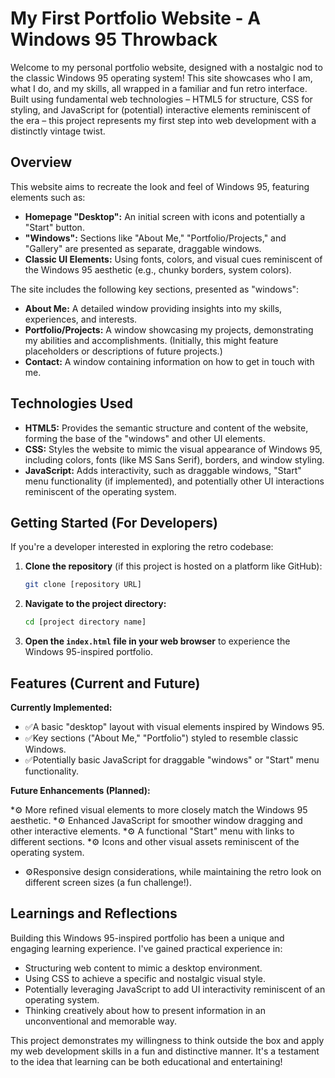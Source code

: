 # My First Portfolio Website - A Windows 95 Throwback

Welcome to my personal portfolio website, designed with a nostalgic nod to the classic Windows 95 operating system! This site showcases who I am, what I do, and my skills, all wrapped in a familiar and fun retro interface. Built using fundamental web technologies – HTML5 for structure, CSS for styling, and JavaScript for (potential) interactive elements reminiscent of the era – this project represents my first step into web development with a distinctly vintage twist.

## Overview

This website aims to recreate the look and feel of Windows 95, featuring elements such as:

* **Homepage "Desktop":** An initial screen with icons and potentially a "Start" button.
* **"Windows":** Sections like "About Me," "Portfolio/Projects," and "Gallery" are presented as separate, draggable windows.
* **Classic UI Elements:** Using fonts, colors, and visual cues reminiscent of the Windows 95 aesthetic (e.g., chunky borders, system colors).

The site includes the following key sections, presented as "windows":

* **About Me:** A detailed window providing insights into my skills, experiences, and interests.
* **Portfolio/Projects:** A window showcasing my projects, demonstrating my abilities and accomplishments. (Initially, this might feature placeholders or descriptions of future projects.)
* **Contact:** A window containing information on how to get in touch with me.

## Technologies Used

* **HTML5:** Provides the semantic structure and content of the website, forming the base of the "windows" and other UI elements.
* **CSS:** Styles the website to mimic the visual appearance of Windows 95, including colors, fonts (like MS Sans Serif), borders, and window styling.
* **JavaScript:** Adds interactivity, such as draggable windows, "Start" menu functionality (if implemented), and potentially other UI interactions reminiscent of the operating system.

## Getting Started (For Developers)

If you're a developer interested in exploring the retro codebase:

1.  **Clone the repository** (if this project is hosted on a platform like GitHub):
    ```bash
    git clone [repository URL]
    ```
2.  **Navigate to the project directory:**
    ```bash
    cd [project directory name]
    ```
3.  **Open the `index.html` file in your web browser** to experience the Windows 95-inspired portfolio.

## Features (Current and Future)

**Currently Implemented:**

* ✅A basic "desktop" layout with visual elements inspired by Windows 95.
* ✅Key sections ("About Me," "Portfolio") styled to resemble classic Windows.
* ✅Potentially basic JavaScript for draggable "windows" or "Start" menu functionality.

**Future Enhancements (Planned):**

*⚙️ More refined visual elements to more closely match the Windows 95 aesthetic.
*⚙️ Enhanced JavaScript for smoother window dragging and other interactive elements.
*⚙️ A functional "Start" menu with links to different sections.
*⚙️ Icons and other visual assets reminiscent of the operating system.
* ⚙️Responsive design considerations, while maintaining the retro look on different screen sizes (a fun challenge!).

## Learnings and Reflections

Building this Windows 95-inspired portfolio has been a unique and engaging learning experience. I've gained practical experience in:

* Structuring web content to mimic a desktop environment.
* Using CSS to achieve a specific and nostalgic visual style.
* Potentially leveraging JavaScript to add UI interactivity reminiscent of an operating system.
* Thinking creatively about how to present information in an unconventional and memorable way.

This project demonstrates my willingness to think outside the box and apply my web development skills in a fun and distinctive manner. It's a testament to the idea that learning can be both educational and entertaining!
